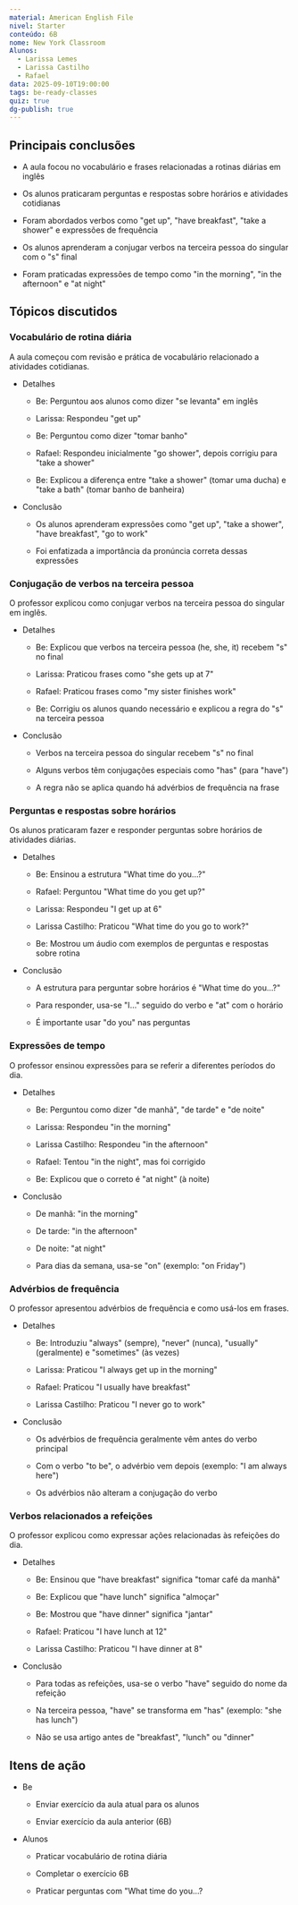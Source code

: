 ```yaml
---
material: American English File
nivel: Starter
conteúdo: 6B
nome: New York Classroom
Alunos:
  - Larissa Lemes
  - Larissa Castilho
  - Rafael
data: 2025-09-10T19:00:00
tags: be-ready-classes
quiz: true
dg-publish: true
---
```

## Principais conclusões

- A aula focou no vocabulário e frases relacionadas a rotinas diárias em inglês
    
- Os alunos praticaram perguntas e respostas sobre horários e atividades cotidianas
    
- Foram abordados verbos como "get up", "have breakfast", "take a shower" e expressões de frequência
    
- Os alunos aprenderam a conjugar verbos na terceira pessoa do singular com o "s" final
    
- Foram praticadas expressões de tempo como "in the morning", "in the afternoon" e "at night"
    

## Tópicos discutidos

### Vocabulário de rotina diária

A aula começou com revisão e prática de vocabulário relacionado a atividades cotidianas.

- Detalhes
    
    - Be: Perguntou aos alunos como dizer "se levanta" em inglês
        
    - Larissa: Respondeu "get up"
        
    - Be: Perguntou como dizer "tomar banho"
        
    - Rafael: Respondeu inicialmente "go shower", depois corrigiu para "take a shower"
        
    - Be: Explicou a diferença entre "take a shower" (tomar uma ducha) e "take a bath" (tomar banho de banheira)
        
- Conclusão
    
    - Os alunos aprenderam expressões como "get up", "take a shower", "have breakfast", "go to work"
        
    - Foi enfatizada a importância da pronúncia correta dessas expressões
        

### Conjugação de verbos na terceira pessoa

O professor explicou como conjugar verbos na terceira pessoa do singular em inglês.

- Detalhes
    
    - Be: Explicou que verbos na terceira pessoa (he, she, it) recebem "s" no final
        
    - Larissa: Praticou frases como "she gets up at 7"
        
    - Rafael: Praticou frases como "my sister finishes work"
        
    - Be: Corrigiu os alunos quando necessário e explicou a regra do "s" na terceira pessoa
        
- Conclusão
    
    - Verbos na terceira pessoa do singular recebem "s" no final
        
    - Alguns verbos têm conjugações especiais como "has" (para "have")
        
    - A regra não se aplica quando há advérbios de frequência na frase
        

### Perguntas e respostas sobre horários

Os alunos praticaram fazer e responder perguntas sobre horários de atividades diárias.

- Detalhes
    
    - Be: Ensinou a estrutura "What time do you...?"
        
    - Rafael: Perguntou "What time do you get up?"
        
    - Larissa: Respondeu "I get up at 6"
        
    - Larissa Castilho: Praticou "What time do you go to work?"
        
    - Be: Mostrou um áudio com exemplos de perguntas e respostas sobre rotina
        
- Conclusão
    
    - A estrutura para perguntar sobre horários é "What time do you...?"
        
    - Para responder, usa-se "I..." seguido do verbo e "at" com o horário
        
    - É importante usar "do you" nas perguntas
        

### Expressões de tempo

O professor ensinou expressões para se referir a diferentes períodos do dia.

- Detalhes
    
    - Be: Perguntou como dizer "de manhã", "de tarde" e "de noite"
        
    - Larissa: Respondeu "in the morning"
        
    - Larissa Castilho: Respondeu "in the afternoon"
        
    - Rafael: Tentou "in the night", mas foi corrigido
        
    - Be: Explicou que o correto é "at night" (à noite)
        
- Conclusão
    
    - De manhã: "in the morning"
        
    - De tarde: "in the afternoon"
        
    - De noite: "at night"
        
    - Para dias da semana, usa-se "on" (exemplo: "on Friday")
        

### Advérbios de frequência

O professor apresentou advérbios de frequência e como usá-los em frases.

- Detalhes
    
    - Be: Introduziu "always" (sempre), "never" (nunca), "usually" (geralmente) e "sometimes" (às vezes)
        
    - Larissa: Praticou "I always get up in the morning"
        
    - Rafael: Praticou "I usually have breakfast"
        
    - Larissa Castilho: Praticou "I never go to work"
        
- Conclusão
    
    - Os advérbios de frequência geralmente vêm antes do verbo principal
        
    - Com o verbo "to be", o advérbio vem depois (exemplo: "I am always here")
        
    - Os advérbios não alteram a conjugação do verbo
        

### Verbos relacionados a refeições

O professor explicou como expressar ações relacionadas às refeições do dia.

- Detalhes
    
    - Be: Ensinou que "have breakfast" significa "tomar café da manhã"
        
    - Be: Explicou que "have lunch" significa "almoçar"
        
    - Be: Mostrou que "have dinner" significa "jantar"
        
    - Rafael: Praticou "I have lunch at 12"
        
    - Larissa Castilho: Praticou "I have dinner at 8"
        
- Conclusão
    
    - Para todas as refeições, usa-se o verbo "have" seguido do nome da refeição
        
    - Na terceira pessoa, "have" se transforma em "has" (exemplo: "she has lunch")
        
    - Não se usa artigo antes de "breakfast", "lunch" ou "dinner"
        

## Itens de ação

- Be
    
    - Enviar exercício da aula atual para os alunos
        
    - Enviar exercício da aula anterior (6B)
        
- Alunos
    
    - Praticar vocabulário de rotina diária
        
    - Completar o exercício 6B
        
    - Praticar perguntas com "What time do you...?